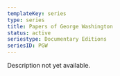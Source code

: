 ```yaml
---
templateKey: series
type: series
title: Papers of George Washington
status: active
seriestype: Documentary Editions
seriesID: PGW
---
```

Description not yet available. 